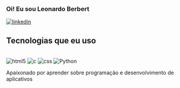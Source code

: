 ### Oi! Eu sou Leonardo Berbert 


[![linkedin](https://img.shields.io/badge/LinkedIn-0077B5?style=for-the-badge&logo=linkedin&logoColor=white)](https://www.linkedin.com/in/leonardo-lopes-25b2aa235/)


## Tecnologias que eu uso
<div style="display: inline_block"><br/>
  <img aling="center" alt="html5" src="https://img.shields.io/badge/HTML5-E34F26?style=for-the-badge&logo=html5&logoColor=white"/>
  <img aling="center" alt="c" src="https://img.shields.io/badge/C-00599C?style=for-the-badge&logo=c&logoColor=white">
  <img aling="center" alt="css" src="https://img.shields.io/badge/CSS-239120?&style=for-the-badge&logo=css3&logoColor=white"/>
  <img aling="center" alt="Python" src="https://img.shields.io/badge/Python-3776AB?style=for-the-badge&logo=python&logoColor=white"/>
</div>

Apaixonado por aprender sobre programação e desenvolvimento de aplicativos
